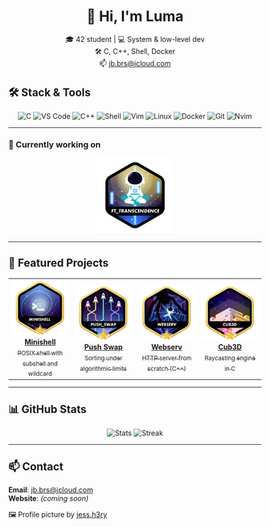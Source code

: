 <div align="center">

# 👋 Hi, I'm Luma

🎓 42 student | 💻 System & low-level dev  
🛠️ C, C++, Shell, Docker  
📫 jb.brs@icloud.com

</div>

## 🛠️ Stack & Tools

<div align="center">

<!-- Icons via https://simpleicons.org -->
![C](https://img.shields.io/badge/C-00599C?style=flat-square&logo=c&logoColor=white)
![VS Code](https://img.shields.io/badge/VS%20Code-007ACC?style=flat-square&logo=visual-studio-code&logoColor=white)
![C++](https://img.shields.io/badge/C++-00599C?style=flat-square&logo=c%2B%2B&logoColor=white)
![Shell](https://img.shields.io/badge/Shell-121011?style=flat-square&logo=gnu-bash&logoColor=white)
![Vim](https://img.shields.io/badge/Vim-019733?style=flat-square&logo=vim&logoColor=white)
![Linux](https://img.shields.io/badge/Linux-FCC624?style=flat-square&logo=linux&logoColor=black)
![Docker](https://img.shields.io/badge/Docker-2496ED?style=flat-square&logo=docker&logoColor=white)
![Git](https://img.shields.io/badge/Git-F05032?style=flat-square&logo=git&logoColor=white)
![Nvim](https://img.shields.io/badge/Neovim-2357A143?style=flat-square&logo=neovim&logoColor=white)


</div>

---

### 🚧 Currently working on
<div align="center">
	
[![ft_transcendence](badges/ft_transcendencen.png)](https://github.com/Luma-3/ft_transcendence)

</div>

---

## 🚀 Featured Projects
<div align="center">

<table>
  <tr>
    <td align="center" width="140">
      <a href="https://github.com/Luma-3/Minishell">
        <img src="./badges/minishellm.png" width="120" alt="Minishell"/><br/>
        <div><b>Minishell</b></div>
        <div><sub>POSIX shell with subshell and wildcard</sub></div>
      </a>
    </td>
    <td align="center" width="140">
      <a href="https://github.com/Luma-3/Push-Swap">
        <img src="./badges/push_swapm.png" width="120" alt="Push Swap"/><br/>
        <div><b>Push Swap</b></div>
        <div><sub>Sorting under algorithmic limits</sub></div>
      </a>
    </td>
    <td align="center" width="140">
      <a href="https://github.com/Luma-3/WebServ">
        <img src="./badges/webservm.png" width="120" alt="Webserv"/><br/>
        <div><b>Webserv</b></div>
        <div><sub>HTTP server from scratch (C++)</sub></div>
      </a>
    </td>
    <td align="center" width="140">
      <a href="https://github.com/monsieurCanard/Cub3d">
        <img src="./badges/cub3dm.png" width="120" alt="Cub3D"/><br/>
        <div><b>Cub3D</b></div>
        <div><sub>Raycasting engine in C</sub></div>
      </a>
    </td>
  </tr>
</table>

</div>

---

## 📊 GitHub Stats
<div align="center">

![Stats](https://github-readme-stats.vercel.app/api?username=Luma-3&theme=dracula&show_icons=true&hide_border=true&count_private=true)
![Streak](https://github-readme-streak-stats.herokuapp.com/?user=Luma-3&theme=dracula&hide_border=true)

</div>

---

## 📫 Contact

**Email**: jb.brs@icloud.com  
**Website**: *(coming soon)*  

<p align="center" style="font-size: small; color: gray;">
	
🖼️ Profile picture by [jess.h3ry](https://www.instagram.com/jess.h3ry/)
</p>
